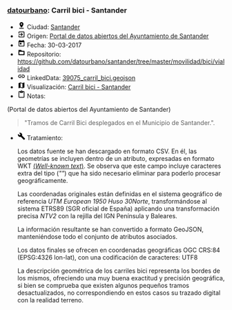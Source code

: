 ### [datourbano](https://github.com/datourbano): Carril bici - Santander

* ![](https://raw.githubusercontent.com/datourbano/simbologia/master/_/ubicacion_18.png) Ciudad: [Santander](https://datourbano.github.io/santander)
* ![](https://raw.githubusercontent.com/datourbano/simbologia/master/_/origen_18.png) Origen: [Portal de datos abiertos del Ayuntamiento de Santander](http://datos.santander.es/dataset/?id=carril-bici)
* ![](https://raw.githubusercontent.com/datourbano/simbologia/master/_/calendario_18.png) Fecha: 30-03-2017
* ![](https://raw.githubusercontent.com/datourbano/simbologia/master/_/carpeta_18.png) Repositorio: https://github.com/datourbano/santander/tree/master/movilidad/bici/vialidad
* ![](https://raw.githubusercontent.com/datourbano/simbologia/master/_/enlace_18.png) LinkedData: [39075_carril_bici.geojson](https://raw.githubusercontent.com/datourbano/santander/master/movilidad/bici/vialidad/39075_carril_bici.geojson)
* ![](https://raw.githubusercontent.com/datourbano/simbologia/master/_/mapa_18.png) Visualización: [Carril bici - Santander](https://datourbano.github.io/santander/movilidad/bici/vialidad/39075_carril_bici)
* ![](https://raw.githubusercontent.com/datourbano/simbologia/master/_/notas_18.png) Notas:

 (Portal de datos abiertos del Ayuntamiento de Santander)

  > "Tramos de Carril Bici desplegados en el Municipio de Santander.".
* ![](https://raw.githubusercontent.com/datourbano/simbologia/master/_/herramienta_18.png) Tratamiento:

  Los datos fuente se han descargado en formato CSV. En él, las geometrías se incluyen dentro de un atributo, expresadas en formato WKT [(*Well-known text*)](https://es.wikipedia.org/wiki/Well_Known_Text). Se observa que este campo incluye caracteres extra del tipo (*"\"*) que ha sido necesario eliminar para poderlo procesar geográficamente.

   Las coordenadas originales están definidas en el sistema geográfico de referencia *UTM European 1950 Huso 30Norte*, transformándose al sistema ETRS89 (SGR oficial de España) aplicando una transformación precisa *NTV2* con la rejilla del IGN Península y Baleares.

  La información resultante se han convertido a formato GeoJSON, manteniéndose todo el conjunto de atributos asociados.

  Los datos finales se ofrecen en coordenadas geográficas OGC CRS:84 (EPSG:4326 lon-lat), con una codificación de caracteres: UTF8

  La descripción geométrica de los carriles bici representa los bordes de los mismos, ofreciendo una muy buena exactitud y precisión geográfica, si bien se comprueba que existen algunos pequeños tramos desactualizados, no correspondiendo en estos casos su trazado digital con la realidad terreno.